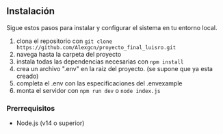 

## Instalación

Sigue estos pasos para instalar y configurar el sistema en tu entorno local.
1. clona el repositorio con ``` git clone https://github.com/Alexgcn/proyecto_final_luisro.git ```
2. navega hasta la carpeta del proyecto
3. instala todas las dependencias necesarias con ``` npm install ```
4. crea un archivo ".env" en la raiz del proyecto. (se supone que ya esta creado)
5. completa el .env con las especificaciones del .envexample
6. monta el servidor con ` npm run dev ` o ` node index.js `

### Prerrequisitos

- Node.js (v14 o superior)

